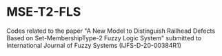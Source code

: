 # MSE-T2-FLS
Codes related to the paper "A New Model to Distinguish Railhead Defects Based on Set-MembershipType-2 Fuzzy Logic System" submitted to International Journal of Fuzzy Systems (IJFS-D-20-00384R1)
